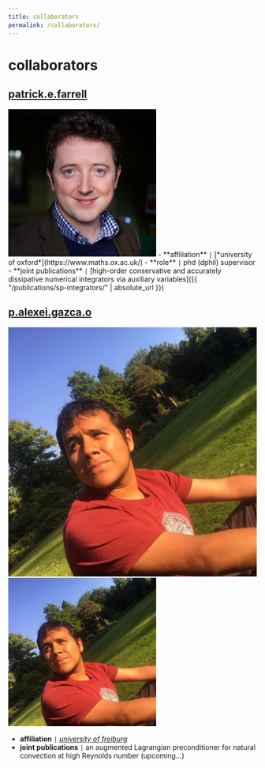 ```yaml
---
title: collaborators
permalink: /collaborators/
---
```


# collaborators

## [patrick.e.farrell](https://pefarrell.org/)
<img src="assets/img/patrick.jpg" alt="patrick.e.farrell" width="300" />
- **affiliation** <code>&#124;</code> [*university of oxford*](https://www.maths.ox.ac.uk/)
- **role** <code>&#124;</code> phd (dphil) supervisor
- **joint publications** <code>&#124;</code> [high-order conservative and accurately dissipative numerical integrators via auxiliary variables]({{ "/publications/sp-integrators/" | absolute_url }})

## [p.alexei.gazca.o](https://gazcaorozco.github.io/home/)
![p.alexei.gazca.o](assets/img/alexei.jpeg)
<img src="assets/img/alexei.jpeg" alt="p.alexei.gazca.o" width="300" />
- **affiliation** <code>&#124;</code> [*university of freiburg*](https://www.math.uni-freiburg.de/index.html)
- **joint publications** <code>&#124;</code> an augmented Lagrangian preconditioner for natural convection at high Reynolds number (upcoming\.\.\.)
